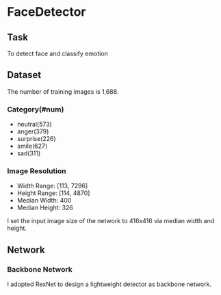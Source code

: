 # FaceDetector

## Task

To detect face and classify emotion

## Dataset 

The number of training images is 1,688.

### Category(#num)

- neutral(573)
- anger(379)
- surprise(226)
- smile(627)
- sad(311)

### Image Resolution
- Width Range: [113, 7296]
- Height Range: [114, 4870]
- Median Width: 400
- Median Height: 326

I set the input image size of the network to 416x416 via median width and height.

## Network

### Backbone Network
I adopted RexNet to design a lightweight detector as backbone network.

